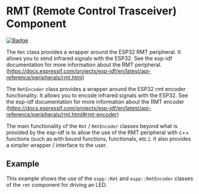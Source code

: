 # RMT (Remote Control Trasceiver) Component

[![Badge](https://components.espressif.com/components/espp/rmt/badge.svg)](https://components.espressif.com/components/espp/rmt)

The `Rmt` class provides a wrapper around the ESP32 RMT peripheral. It allows
you to send infrared signals with the ESP32. See the esp-idf documentation for
more information about the RMT peripheral.
(https://docs.espressif.com/projects/esp-idf/en/latest/api-reference/peripherals/rmt.html)

The `RmtEncoder` class provides a wrapper around the ESP32 rmt encoder
functionality. It allows you to encode infrared signals with the ESP32. See the
esp-idf documentation for more information about the RMT encoder
(https://docs.espressif.com/projects/esp-idf/en/latest/api-reference/peripherals/rmt.html#rmt-encoder)

The main functionality of the `Rmt` / `RmtEncoder` classes beyond what is
provided by the esp-idf is to allow the use of the RMT peripheral with c++
functions (such as with bound functions, functionals, etc.). It also provides a
simpler wrapper / interface to the user.

## Example

This example shows the use of the `espp::Rmt` and `espp::RmtEncoder` classes of
the `rmt` component for driving an LED.

